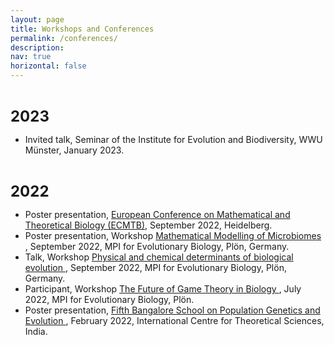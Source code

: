 ```yaml
---
layout: page
title: Workshops and Conferences
permalink: /conferences/
description: 
nav: true
horizontal: false
---
```


<b> <font size="5">  
2023
</font>  </b> 

<ul>
  <li> Invited talk, Seminar of the Institute for Evolution and Biodiversity, WWU Münster, January 2023.</li> 
</ul> 



<b> <font size="5">  
2022
</font>  </b> 

 <ul>
  <li> Poster presentation, <a href="https://ecmtb2022.org" target="_blank"> European Conference on Mathematical and Theoretical Biology (ECMTB)</a>, September 2022, Heidelberg.</li>
 
  <li> Poster presentation, Workshop <a href="https://workshops.evolbio.mpg.de/event/60/" target="_blank"> Mathematical Modelling of Microbiomes </a>, September 2022, MPI for Evolutionary Biology,  Plön, Germany.</li>
 
  <li> Talk, Workshop <a href="https://workshops.evolbio.mpg.de/event/59/overview" target="_blank"> Physical and chemical determinants of biological evolution </a>, September 2022, MPI for Evolutionary Biology, Plön, Germany.</li>
 
  <li> Participant, Workshop <a href="https://workshops.evolbio.mpg.de/event/51/" target="_blank"> The Future of Game Theory in Biology </a>, July 2022, MPI for Evolutionary Biology, Plön. </li>
 
  <li> Poster presentation, <a href="https://www.icts.res.in/program/popgen2022" target="_blank"> Fifth Bangalore School on Population Genetics and Evolution </a>, February 2022, International Centre for Theoretical Sciences, India. </li>
</ul> 

